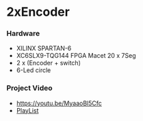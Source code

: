# 2xEncoder

### Hardware
* XILINX SPARTAN-6
* XC6SLX9-TQG144 FPGA Macet 20 x 7Seg
* 2 x (Encoder + switch)
* 6-Led circle

### Project Video
* https://youtu.be/MyaaoBl5Cfc
* <a href="https://www.youtube.com/watch?v=MyaaoBl5Cfc&list=PLEZw5HKlwBuJWFvtcRAYLoRZLov-5MSON&index=2">PlayList</a>
